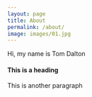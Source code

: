 ```yaml
---
layout: page
title: About
permalink: /about/
image: images/01.jpg
---
```


Hi, my name is Tom Dalton

#### This is a heading

This is another paragraph

